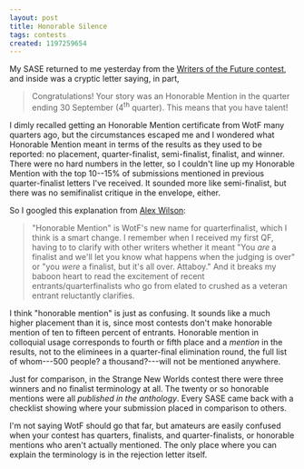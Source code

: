 ```yaml
---
layout: post
title: Honorable Silence
tags: contests
created: 1197259654
---
```

My SASE returned to me yesterday from the [Writers of the Future contest](http://www.writersofthefuture.com/), and inside was a cryptic letter saying, in part,

> Congratulations!  Your story was an Honorable Mention in the quarter ending 30 September (4<sup>th</sup> quarter).  This means that you have talent!

I dimly recalled getting an Honorable Mention certificate from WotF many quarters ago, but the circumstances escaped me and I wondered what Honorable Mention meant in terms of the results as they used to be reported:  no placement, quarter-finalist, semi-finalist, finalist, and winner.<!--break-->  There were no hard numbers in the letter, so I couldn't line up my Honorable Mention with the top 10--15% of submissions mentioned in previous quarter-finalist letters I've received.  It sounded more like semi-finalist, but there was no semifinalist critique in the envelope, either.

So I googled this explanation from [Alex Wilson](http://www.alexwilson.com/projects/journal/2007_submissionlog_25.php):

> "Honorable Mention" is WotF's new name for quarterfinalist, which I think is a smart change. I remember when I received my first QF, having to to clarify with other writers whether it meant "You *are* a finalist and we'll let you know what happens when the judging is over" or "you *were* a finalist, but it's all over. Attaboy." And it breaks my baboon heart to read the excitement of recent entrants/quarterfinalists who go from elated to crushed as a veteran entrant reluctantly clarifies.

I think "honorable mention" is just as confusing.  It sounds like a much higher placement than it is, since most contests don't make honorable mention of ten to fifteen percent of entrants.  Honorable mention in colloquial usage corresponds to fourth or fifth place and a *mention* in the results, not to the eliminees in a quarter-final elimination round, the full list of whom---500 people?  a thousand?---will not be mentioned anywhere.

Just for comparison, in the Strange New Worlds contest there were three winners and no finalist terminology at all.  The twenty or so honorable mentions were all *published in the anthology*.  Every SASE came back with a checklist showing where your submission placed in comparison to others.

I'm not saying WotF should go that far, but amateurs are easily confused when your contest has quarters, finalists, and quarter-finalists, or honorable mentions who aren't actually mentioned.  The only place where you can explain the terminology is in the rejection letter itself.
